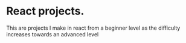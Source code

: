 # React projects.

This are projects I make in react from a beginner level as the difficulty increases towards an advanced level
